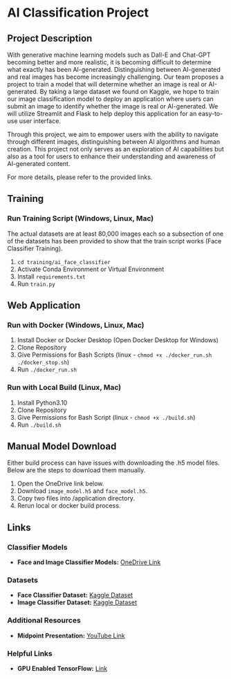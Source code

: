 # AI Classification Project

## Project Description

With generative machine learning models such as Dall-E and Chat-GPT becoming better and more realistic, it is becoming difficult to determine what exactly has been AI-generated. Distinguishing between AI-generated and real images has become increasingly challenging. Our team proposes a project to train a model that will determine whether an image is real or AI-generated. By taking a large dataset we found on Kaggle, we hope to train our image classification model to deploy an application where users can submit an image to identify whether the image is real or AI-generated. We will utilize Streamlit and Flask to help deploy this application for an easy-to-use user interface.

Through this project, we aim to empower users with the ability to navigate through different images, distinguishing between AI algorithms and human creation. This project not only serves as an exploration of AI capabilities but also as a tool for users to enhance their understanding and awareness of AI-generated content.

For more details, please refer to the provided links.

## Training
### Run Training Script (Windows, Linux, Mac)
The actual datasets are at least 80,000 images each so a subsection of one of the datasets has been provided to show that the train script works (Face Classifier Training).
1. `cd training/ai_face_classifier`
2. Activate Conda Environment or Virtual Environment
3. Install `requirements.txt`
4. Run `train.py`

## Web Application
### Run with Docker (Windows, Linux, Mac)
1. Install Docker or Docker Desktop (Open Docker Desktop for Windows)
2. Clone Repository
3. Give Permissions for Bash Scripts (linux - `chmod +x ./docker_run.sh ./docker_stop.sh`)
4. Run `./docker_run.sh`

### Run with Local Build (Linux, Mac)
1. Install Python3.10
2. Clone Repository
3. Give Permissions for Bash Script (linux - `chmod +x ./build.sh`)
4. Run `./build.sh`

## Manual Model Download
Either build process can have issues with downloading the .h5 model files. Below are the steps to download them manually.
1. Open the OneDrive link below.
2. Download `image_model.h5` and  `face_model.h5`.
3. Copy two files into /application directory.
4. Rerun local or docker build process.

## Links

### Classifier Models

- **Face and Image Classifier Models:** [OneDrive Link](https://uflorida-my.sharepoint.com/:f:/g/personal/a_villarreal1_ufl_edu/Eg0w-ssmdKtCspEwaFvHlzABQ4Yy8VpkbhzV2S-udj6ClQ?e=8zTvaQ)

### Datasets

- **Face Classifier Dataset:** [Kaggle Dataset](https://www.kaggle.com/datasets/xhlulu/140k-real-and-fake-faces/data)
- **Image Classifier Dataset:** [Kaggle Dataset](https://www.kaggle.com/datasets/sattyam96/realifake)

### Additional Resources

- **Midpoint Presentation:** [YouTube Link](https://youtu.be/npR-YJRWkTA?si=t-RTi0n4hXT8kVhW)

### Helpful Links

- **GPU Enabled TensorFlow:** [Link](https://www.tensorflow.org/install/pip#windows-native_1)


